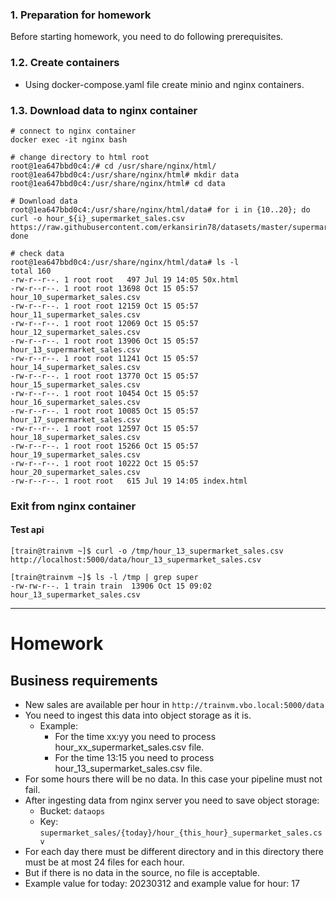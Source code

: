 ### 1. Preparation for homework
Before starting homework, you need to do following prerequisites.

### 1.2. Create containers
- Using docker-compose.yaml file create minio and nginx containers.

### 1.3. Download data to nginx container
```commandline
# connect to nginx container
docker exec -it nginx bash

# change directory to html root
root@1ea647bbd0c4:/# cd /usr/share/nginx/html/
root@1ea647bbd0c4:/usr/share/nginx/html# mkdir data
root@1ea647bbd0c4:/usr/share/nginx/html# cd data

# Download data
root@1ea647bbd0c4:/usr/share/nginx/html/data# for i in {10..20}; do curl -o hour_${i}_supermarket_sales.csv  https://raw.githubusercontent.com/erkansirin78/datasets/master/supermarket_hourly/hour_${i}_supermarket_sales.csv; done

# check data
root@1ea647bbd0c4:/usr/share/nginx/html/data# ls -l
total 160
-rw-r--r--. 1 root root   497 Jul 19 14:05 50x.html
-rw-r--r--. 1 root root 13698 Oct 15 05:57 hour_10_supermarket_sales.csv
-rw-r--r--. 1 root root 12159 Oct 15 05:57 hour_11_supermarket_sales.csv
-rw-r--r--. 1 root root 12069 Oct 15 05:57 hour_12_supermarket_sales.csv
-rw-r--r--. 1 root root 13906 Oct 15 05:57 hour_13_supermarket_sales.csv
-rw-r--r--. 1 root root 11241 Oct 15 05:57 hour_14_supermarket_sales.csv
-rw-r--r--. 1 root root 13770 Oct 15 05:57 hour_15_supermarket_sales.csv
-rw-r--r--. 1 root root 10454 Oct 15 05:57 hour_16_supermarket_sales.csv
-rw-r--r--. 1 root root 10085 Oct 15 05:57 hour_17_supermarket_sales.csv
-rw-r--r--. 1 root root 12597 Oct 15 05:57 hour_18_supermarket_sales.csv
-rw-r--r--. 1 root root 15266 Oct 15 05:57 hour_19_supermarket_sales.csv
-rw-r--r--. 1 root root 10222 Oct 15 05:57 hour_20_supermarket_sales.csv
-rw-r--r--. 1 root root   615 Jul 19 14:05 index.html
```

### Exit from nginx container

#### Test api

```commandline
[train@trainvm ~]$ curl -o /tmp/hour_13_supermarket_sales.csv http://localhost:5000/data/hour_13_supermarket_sales.csv

[train@trainvm ~]$ ls -l /tmp | grep super
-rw-rw-r--. 1 train train  13906 Oct 15 09:02 hour_13_supermarket_sales.csv
```
------------------------------------------------------------------------------------------------------------------------------------------------------------------------

# Homework

## Business requirements
- New sales are available per hour in `http://trainvm.vbo.local:5000/data`
- You need to ingest this data into object storage as it is. 
  - Example:
    - For the time xx:yy you need to process hour_xx_supermarket_sales.csv file.
    - For the time 13:15 you need to process hour_13_supermarket_sales.csv file.
- For some hours there will be no data. In this case your pipeline must not fail. 
- After ingesting data from nginx server you need to save object storage:
  - Bucket: `dataops`
  - Key: `supermarket_sales/{today}/hour_{this_hour}_supermarket_sales.csv`
- For each day there must be different directory and in this directory there must be at most 24 files for each hour. 
- But if there is no data in the source, no file is acceptable.
- Example value for today: 20230312 and example value for hour: 17

